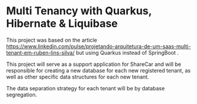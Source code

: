 # Multi Tenancy with Quarkus, Hibernate & Liquibase

This project was based on the article https://www.linkedin.com/pulse/projetando-arquitetura-de-um-saas-multi-tenant-em-ruben-lins-silva/ but using Quarkus instead of SpringBoot .

This project will serve as a support application for ShareCar and will be responsible for creating a new database for each new registered tenant, as well as other specific data structures for each new tenant.

The data separation strategy for each tenant will be by database segregation.